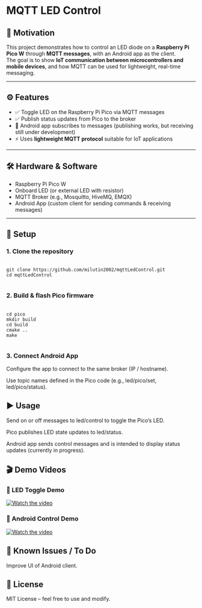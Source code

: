 # MQTT LED Control

## 📌 Motivation  
This project demonstrates how to control an LED diode on a **Raspberry Pi Pico W** through **MQTT messages**, with an Android app as the client.  
The goal is to show **IoT communication between microcontrollers and mobile devices**, and how MQTT can be used for lightweight, real-time messaging.  

---

## ⚙️ Features  
- ✅ Toggle LED on the Raspberry Pi Pico via MQTT messages  
- ✅ Publish status updates from Pico to the broker  
- 🚧 Android app subscribes to messages (publishing works, but receiving still under development)  
- ⚡ Uses **lightweight MQTT protocol** suitable for IoT applications  

---

## 🛠️ Hardware & Software  
- Raspberry Pi Pico W  
- Onboard LED (or external LED with resistor)  
- MQTT Broker (e.g., Mosquitto, HiveMQ, EMQX)  
- Android App (custom client for sending commands & receiving messages)  

---

## 🔧 Setup  

### 1. Clone the repository  
<pre>
  <code>
git clone https://github.com/milutin2002/mqttLedControl.git
cd mqttLedControl
  </code>
</pre>

### 2. Build & flash Pico firmware
<pre>
  <code>
cd pico
mkdir build
cd build
cmake ..
make
  </code>
</pre>

### 3. Connect Android App

Configure the app to connect to the same broker (IP / hostname).

Use topic names defined in the Pico code (e.g., led/pico/set, led/pico/status).

## ▶️ Usage

Send on or off messages to led/control to toggle the Pico’s LED.

Pico publishes LED state updates to led/status.

Android app sends control messages and is intended to display status updates (currently in progress).

## 🎬 Demo Videos

### 🔹 LED Toggle Demo
[![Watch the video](Images/led_demo_thumbnail.png)](Images/led_demo.mp4)

### 🔹 Android Control Demo
[![Watch the video](Images/android_demo_thumbnail.png)](Images/android.mp4)

## 🐞 Known Issues / To Do

Improve UI of Android client.

## 📄 License

MIT License – feel free to use and modify.



